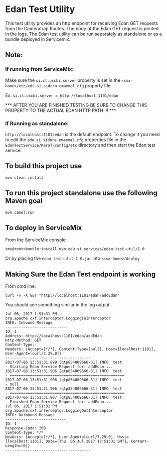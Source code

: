 # Edan Test Utility

This test utility provides an http endpoint for receiving Edan GET requests from the Cameratrap Routes.
The body of the Edan GET request is printed in the logs.
The Edan test utility can be run separately as standalone or as a bundle deployed in Servicemix.


## Note:

### If running from ServiceMix:

Make sure the `si.ct.uscbi.server` property is set in the `<smx-home>/etc/edu.si.sidora.emammal.cfg` property file

Ex. `si.ct.uscbi.server = http://localhost:1101/edan`

*** AFTER YOU ARE FINISHED TESTING BE SURE TO CHANGE THIS PROPERTY TO THE ACTUAL EDAN HTTP PATH !!! ***

### If Running as standalone:

 `http://localhost:1101/edan` is the default endpoint. To change it you need to edit the `edu.si.sidora.emammal.cfg` properties file in the `EdanTestService/Karaf-config/etc` directory and then start the Edan test service.


## To build this project use

```
mvn clean install
```


## To run this project standalone use the following Maven goal

    mvn camel:run


## To deploy in ServiceMix

From the ServiceMix console:

```
smx@root>bundle:install mvn:edu.si.services/edan-test-util/1.0
```

Or by placing the `edan-test-util-1.0.jar` into `<smx-home>/deploy`

## Making Sure the Edan Test endpoint is working

From cmd line:

```
curl -v -X GET "http://localhost:1101/edan/addEdan"
```

You should see something similar in the log output.

```
Jul 06, 2017 1:51:31 PM org.apache.cxf.interceptor.LoggingInInterceptor
INFO: Inbound Message
----------------------------
ID: 1
Address: http://localhost:1101/edan/addEdan
Http-Method: GET
Content-Type:
Headers: {Accept=[*/*], Content-Type=[null], Host=[localhost:1101], User-Agent=[curl/7.29.0]}
--------------------------------------
2017-07-06 13:51:31,899 [qtp854009666-31] INFO  test                           - Starting Edan Service Request for: addEdan ...
2017-07-06 13:51:31,906 [qtp854009666-31] INFO  test                           - ===================================================
2017-07-06 13:51:31,906 [qtp854009666-31] INFO  test                           - null
2017-07-06 13:51:31,906 [qtp854009666-31] INFO  test                           - ===================================================
2017-07-06 13:51:31,907 [qtp854009666-31] INFO  test                           - Finished Edan Service Request for: addEdan ...
Jul 06, 2017 1:51:31 PM org.apache.cxf.interceptor.LoggingOutInterceptor
INFO: Outbound Message
---------------------------
ID: 1
Response-Code: 200
Content-Type: */*
Headers: {Accept=[*/*], User-Agent=[curl/7.29.0], Host=[localhost:1101], Date=[Thu, 06 Jul 2017 17:51:31 GMT], Content-Length=[0]}
--------------------------------------
```